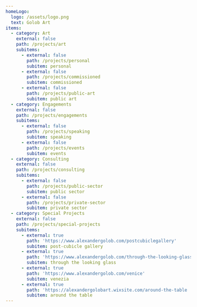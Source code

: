 ```yaml
---
homeLogo:
  logo: /assets/logo.png
  text: Golob Art
items:
  - category: Art
    external: false
    path: /projects/art
    subitems:
      - external: false
        path: /projects/personal
        subitem: personal
      - external: false
        path: /projects/commissioned
        subitem: commissioned
      - external: false
        path: /projects/public-art
        subitem: public art
  - category: Engagements
    external: false
    path: /projects/engagements
    subitems:
      - external: false
        path: /projects/speaking
        subitem: speaking
      - external: false
        path: /projects/events
        subitem: events
  - category: Consulting
    external: false
    path: /projects/consulting
    subitems:
      - external: false
        path: /projects/public-sector
        subitem: public sector
      - external: false
        path: /projects/private-sector
        subitem: private sector
  - category: Special Projects
    external: false
    path: /projects/special-projects
    subitems:
      - external: true
        path: 'https://www.alexandergolob.com/postcubiclegallery'
        subitem: post-cubicle gallery
      - external: true
        path: 'https://www.alexandergolob.com/through-the-looking-glass'
        subitem: through the looking glass
      - external: true
        path: 'https://www.alexandergolob.com/venice'
        subitem: venezia
      - external: true
        path: 'https://alexandergolobart.wixsite.com/around-the-table '
        subitem: around the table
---
```


